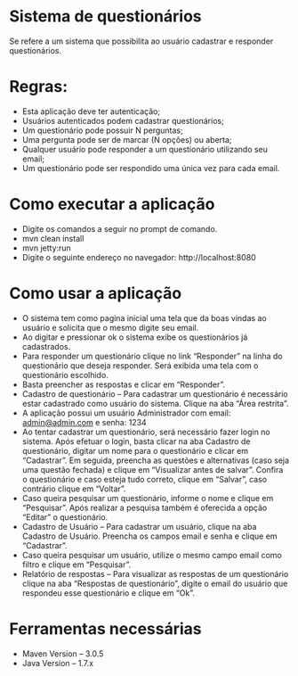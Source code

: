 # Sistema de questionários
Se refere a um sistema que possibilita ao usuário cadastrar e responder questionários. 

# Regras:
 - Esta aplicação deve ter autenticação;
 - Usuários autenticados podem cadastrar questionários;
 - Um questionário pode possuir N perguntas;
 - Uma pergunta pode ser de marcar (N opções) ou aberta;
 - Qualquer usuário pode responder a um questionário utilizando seu email;
 - Um questionário pode ser respondido uma única vez para cada email.

# Como executar a aplicação
- Digite os comandos a seguir no prompt de comando.
- mvn clean install
- mvn jetty:run
- Digite o seguinte endereço no navegador: http://localhost:8080

# Como usar a aplicação
- O sistema tem como pagina inicial uma tela que da boas vindas ao usuário e solicita que o mesmo digite seu email. 
- Ao digitar e pressionar ok o sistema exibe os questionários já cadastrados. 
- Para responder um questionário clique no link “Responder” na linha do questionário que deseja responder.
Será exibida uma tela com o questionário escolhido. 
- Basta preencher as respostas e clicar em “Responder”.
- Cadastro de questionário – Para cadastrar um questionário é necessário estar cadastrado como usuário do sistema. Clique na aba “Área restrita”.
- A aplicação possui um usuário Administrador com email: admin@admin.com e senha: 1234
- Ao tentar cadastrar um questionário, será necessário fazer login no sistema. Após efetuar o login, basta clicar na aba Cadastro de questionário, digitar um nome para o questionário e clicar em “Cadastrar”. Em seguida, preencha as questões e alternativas (caso seja uma questão fechada) e clique em “Visualizar antes de salvar”. Confira o questionário e caso esteja tudo correto, clique em “Salvar”, caso contrário clique em “Voltar”.
- Caso queira pesquisar um questionário, informe o nome e clique em “Pesquisar”. Após realizar a pesquisa também é oferecida a opção “Editar” o questionário. 
- Cadastro de Usuário – Para cadastrar um usuário, clique na aba Cadastro de Usuário. Preencha os campos email e senha e clique em “Cadastrar”.
- Caso queira pesquisar um usuário, utilize o mesmo campo email como filtro e clique em “Pesquisar”.
- Relatório de respostas – Para visualizar as respostas de um questionário clique na aba “Respostas de questionário”, digite o email do usuário que respondeu esse questionário e clique em “Ok”.

# Ferramentas necessárias
- Maven Version – 3.0.5
- Java Version – 1.7.x




